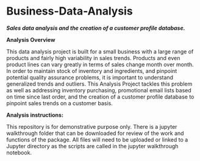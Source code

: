 # Business-Data-Analysis
***Sales data analysis and the creation of a customer profile database.***

**Analysis Overview**

This data analysis project is built for a small business with a large range of products and fairly high variability in sales trends. Products and even product lines can vary greatly in terms of sales change month over month. In order to maintain stock of inventory and ingredients, and pinpoint potential quality assurance problems, it is important to understand generalized trends and outliers. This Analysis Project tackles this problem as well as addressing inventory purchasing, promotional email lists based on time since last order, and the creation of a customer profile database to pinpoint sales trends on a customer basis.


**Analysis instructions:**

This repository is for demonstrative purpose only. There is a jupyter walkthrough folder that can be downloaded for review of the work and functions of the package. All files will need to be uploaded or linked to a Jupyter directory as the scripts are called in the jupyter walkthrough notebook.
